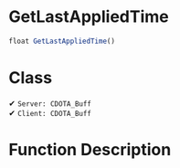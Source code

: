 # GetLastAppliedTime
```js	
float GetLastAppliedTime()
```
# Class
✔ `Server: CDOTA_Buff`  
✔ `Client: CDOTA_Buff`  

# Function Description

